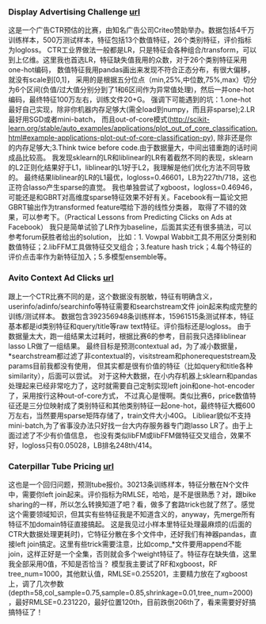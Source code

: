 ### Display Advertising Challenge [url](https://www.kaggle.com/c/criteo-display-ad-challenge)  
这是一个广告CTR预估的比赛，由知名广告公司Criteo赞助举办。数据包括4千万训练样本，500万测试样本，特征包括13个数值特征，26个类别特征，评价指标为logloss。
CTR工业界做法一般都是LR，只是特征会各种组合/transform，可以到上亿维。这里我也首选LR，特征缺失值我用的众数，对于26个类别特征采用one-hot编码，
数值特征我用pandas画出来发现不符合正态分布，有很大偏移，就没有scale到[0,1]，
采用的是根据五分位点（min,25%,中位数,75%,max）切分为6个区间(负值/过大值分别分到了1和6区间作为异常值处理)，然后一并one-hot编码，最终特征100万左右，训练文件20+G。
强调下可能遇到的坑：1.one-hot最好自己实现，除非你机器内存足够大(需全load到numpy，而且非sparse);2.LR最好用SGD或者mini-batch，
而且out-of-core模式(http://scikit-learn.org/stable/auto_examples/applications/plot_out_of_core_classification.html#example-applications-plot-out-of-core-classification-py), 
除非还是你的内存足够大;3.Think twice before code.由于数据量大，中间出错重跑的话时间成品比较高。
我发现sklearn的LR和liblinear的LR有着截然不同的表现，sklearn的L2正则化结果好于L1，liblinear的L1好于L2，我理解是他们优化方法不同导致的。
最终结果liblinear的LR的L1最优，logloss=0.46601，LB为227th/718，这也正符合lasso产生sparse的直觉。
我也单独尝试了xgboost，logloss=0.46946，可能还是和GBRT对高维度sparse特征效果不好有关。Facebook有一篇论文把GBRT输出作为transformed feature喂给下游的线性分类器，
取得了不错的效果，可以参考下。（Practical Lessons from Predicting Clicks on Ads at Facebook）
我只是简单试验了LR作为baseline，后面其实还有很多搞法，可以参考forum获胜者给出的solution，
比如：1. Vowpal Wabbit工具不用区分类别和数值特征；2.libFFM工具做特征交叉组合；3.feature hash trick；4.每个特征的评价点击率作为新特征加入；5.多模型ensemble等。

### Avito Context Ad Clicks [url](https://www.kaggle.com/c/avito-context-ad-clicks)  
跟上一个CTR比赛不同的是，这个数据没有脱敏，特征有明确含义，userinfo/adinfo/searchinfo等特征需要和searchstream文件 join起来构成完整的训练/测试样本。
数据包含392356948条训练样本，15961515条测试样本，特征基本都是id类别特征和query/title等raw text特征。评价指标还是logloss。
由于数据量太大，跑一组结果太过耗时，根据比赛6的参考，目前我只选择liblinear lasso LR做了一组结果。
最终目标是预测contextual ad，为了减小数据量，*searchstream都过滤了非contextual的，visitstream和phonerequeststream及params目前我都没有使用，
但其实都是很有价值的特征（比如query和title各种similarity），后面可以尝试。
对于这种大数据，在小内存机器上sklearn和pandas处理起来已经非常吃力了，这时就需要自己定制实现left join和one-hot-encoder了，采用按行这种out-of-core方式，
不过真心是慢啊。类似比赛6，price数值特征还是三分位映射成了类别特征和其他类别特征一起one-hot，最终特征大概600万左右，当然要用sparse矩阵存储了，train文件大小40G。
Libliear貌似不支持mini-batch,为了省事没办法只好找一台大内存服务器专门跑lasso LR了。由于上面过滤了不少有价值信息，
也没有类似libFM或libFFM做特征交叉组合，效果不好，logloss只有0.05028，LB排名248th/414。

### Caterpillar Tube Pricing [url](https://www.kaggle.com/c/caterpillar-tube-pricing)  
这也是一个回归问题，预测tube报价。30213条训练样本，特征分散在N个文件中，需要你left join起来。评价指标为RMLSE，哈哈，是不是很熟悉？对，跟bike sharing的一样，所以怎么转换知道了吧？看，做多了套路trick也就了然了。感觉这个需要领域知识，但其实有些特征我是不知道含义的，anyway，先merge所有特征不加domain特征直接搞起。
这是我见过小样本里特征处理最麻烦的(后面的CTR大数据处理更耗时)，它特征分散在多个文件中，还好我们有神器pandas，直接left join搞定。这里有些trick需要注意，比如comp_*文件要用append不能join，这样正好是一个全集，否则就会多个weight特征了。特征存在缺失值，这里我全部采用0值，不知是否恰当？
模型我主要试了RF和xgboost，RF tree_num=1000，其他默认值，RMLSE=0.255201，主要精力放在了xgboost上，调了几次参数(depth=58,col_sample=0.75,sample=0.85,shrinkage=0.01,tree_num=2000)，最好RMLSE=0.231220，最好位置120th，目前跌倒206th了，看来需要好好搞搞特征了！

